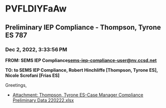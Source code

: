 # PVFLDIYFaAw
## Preliminary IEP Compliance - Thompson, Tyrone ES 787
### Dec 2, 2022, 3:33:56 PM
**FROM: SEMS IEP Compliance<sems-iep-compliance-user@nv.ccsd.net>**

**TO: to SEMS IEP Compliance, Robert Hinchliffe [Thompson, Tyrone ES], Nicole Scrofani [Frias ES]**


Greetings, 





* [Attachment: Thompson, Tyrone ES-Case Manager Compliance Preliminary Data 220222.xlsx](PVFLDIYFaAw-attachment-1.xlsx)
